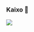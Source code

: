 ### Kaixo 👋
<img src="https://github-readme-stats.vercel.app/api?username=utolosa002&count_private=true&show_icons=true&include_all_commits=true&theme=cobalt" /> 

